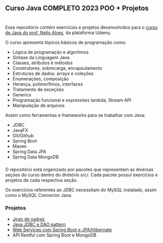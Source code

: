 ## Curso Java COMPLETO 2023 POO + Projetos

#

Esse repositório contém exercícios e projetos desenvolvidos para
o [curso de Java do prof. Nelio Alves](https://www.udemy.com/course/java-curso-completo/), da plataforma Udemy.

O curso apresenta tópicos básicos de programação como:

- Lógica de programação e algoritmos</br>
- Sintaxe da Linguagem Java</br>
- Classes, atributos e métodos</br>
- Construtores, sobrecarga, encapsulamento</br>
- Estruturas de dados: arrays e coleções</br>
- Enumerações, composição</br>
- Herança, polimorfimos, interfaces</br>
- Tratamento de exceções</br>
- Generics</br>
- Programação funcional e expressões lambda, Stream API</br>
- Manipulação de arquivos

Assim como ferramentas e frameworks para se trabalhar com Java:

- JDBC</br>
- JavaFX</br>
- Git/Github</br>
- Spring Boot</br>
- Maven</br>
- Spring Data JPA</br>
- Spring Data MongoDB</br>

###

O repositório está organizado por pacotes que representam as diversas seções
do curso dentro do diretório src/. Cada pacote possui exercícios e projetos de cada respectiva seção.

Os exercícios referentes ao JDBC necessitam do MySQL instalado, assim como o MySQL Connector Java.

### Projetos
- [Jogo de xadrez](https://github.com/guilchaves/java-chess)</br>
- [Java JDBC e DAO pattern](https://github.com/guilchaves/jdbc-demo)</br>
- [Web Services com Spring Boot e JPA/Hibernate](https://github.com/guilchaves/springboot-jpa)</br>
- API Restful com Spring Boot e MongoDB</br>
